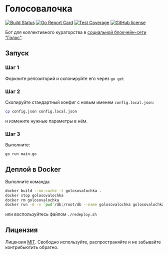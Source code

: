 # Голосовалочка
[![Build Status](https://travis-ci.org/GolosTools/golos-vote-bot.svg?branch=master)](https://travis-ci.org/GolosTools/golos-vote-bot)
[![Go Report Card](https://goreportcard.com/badge/github.com/GolosTools/golos-vote-bot)](https://goreportcard.com/report/github.com/GolosTools/golos-vote-bot)
[![Test Coverage](https://codeclimate.com/github/GolosTools/golos-vote-bot/badges/coverage.svg)](https://codeclimate.com/github/GolosTools/golos-vote-bot/coverage)
[![GitHub license](https://img.shields.io/badge/license-MIT-blue.svg)](https://raw.githubusercontent.com/GolosTools/golos-vote-bot/master/LICENSE)

Бот для коллективного кураторства в [социальной блокчейн-сети "Голос"](https://ru.wikipedia.org/wiki/Голос_(социальная_сеть)).

## Запуск

### Шаг 1
Форкните репозиторий и склонируйте его через `go get`

### Шаг 2
Скопируйте стандартный конфиг с новым именем `config.local.json`: 
```bash
cp config.json config.local.json
```
и измените нужные параметры в нём.

### Шаг 3
Выполните:
```bash
go run main.go
```

## Деплой в Docker

Выполните команды:
```bash
docker build --no-cache -t golosovalochka .
docker stop golosovalochka
docker rm golosovalochka
docker run -d -v `pwd`/db:/root/db --name golosovalochka golosovalochka:latest .
```
или воспользуйтесь файлом `./redeploy.sh`

## Лицензия
Лицензия [MIT](https://github.com/GolosTools/golos-vote-bot/blob/master/LICENSE).
Свободно используйте, распространяйте и не забывайте контрибьютить обратно.
